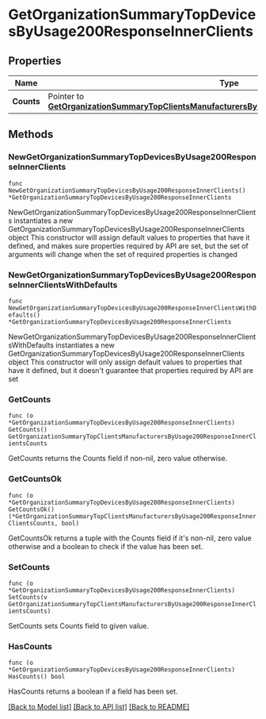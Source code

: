 # GetOrganizationSummaryTopDevicesByUsage200ResponseInnerClients

## Properties

Name | Type | Description | Notes
------------ | ------------- | ------------- | -------------
**Counts** | Pointer to [**GetOrganizationSummaryTopClientsManufacturersByUsage200ResponseInnerClientsCounts**](GetOrganizationSummaryTopClientsManufacturersByUsage200ResponseInnerClientsCounts.md) |  | [optional] 

## Methods

### NewGetOrganizationSummaryTopDevicesByUsage200ResponseInnerClients

`func NewGetOrganizationSummaryTopDevicesByUsage200ResponseInnerClients() *GetOrganizationSummaryTopDevicesByUsage200ResponseInnerClients`

NewGetOrganizationSummaryTopDevicesByUsage200ResponseInnerClients instantiates a new GetOrganizationSummaryTopDevicesByUsage200ResponseInnerClients object
This constructor will assign default values to properties that have it defined,
and makes sure properties required by API are set, but the set of arguments
will change when the set of required properties is changed

### NewGetOrganizationSummaryTopDevicesByUsage200ResponseInnerClientsWithDefaults

`func NewGetOrganizationSummaryTopDevicesByUsage200ResponseInnerClientsWithDefaults() *GetOrganizationSummaryTopDevicesByUsage200ResponseInnerClients`

NewGetOrganizationSummaryTopDevicesByUsage200ResponseInnerClientsWithDefaults instantiates a new GetOrganizationSummaryTopDevicesByUsage200ResponseInnerClients object
This constructor will only assign default values to properties that have it defined,
but it doesn't guarantee that properties required by API are set

### GetCounts

`func (o *GetOrganizationSummaryTopDevicesByUsage200ResponseInnerClients) GetCounts() GetOrganizationSummaryTopClientsManufacturersByUsage200ResponseInnerClientsCounts`

GetCounts returns the Counts field if non-nil, zero value otherwise.

### GetCountsOk

`func (o *GetOrganizationSummaryTopDevicesByUsage200ResponseInnerClients) GetCountsOk() (*GetOrganizationSummaryTopClientsManufacturersByUsage200ResponseInnerClientsCounts, bool)`

GetCountsOk returns a tuple with the Counts field if it's non-nil, zero value otherwise
and a boolean to check if the value has been set.

### SetCounts

`func (o *GetOrganizationSummaryTopDevicesByUsage200ResponseInnerClients) SetCounts(v GetOrganizationSummaryTopClientsManufacturersByUsage200ResponseInnerClientsCounts)`

SetCounts sets Counts field to given value.

### HasCounts

`func (o *GetOrganizationSummaryTopDevicesByUsage200ResponseInnerClients) HasCounts() bool`

HasCounts returns a boolean if a field has been set.


[[Back to Model list]](../README.md#documentation-for-models) [[Back to API list]](../README.md#documentation-for-api-endpoints) [[Back to README]](../README.md)


